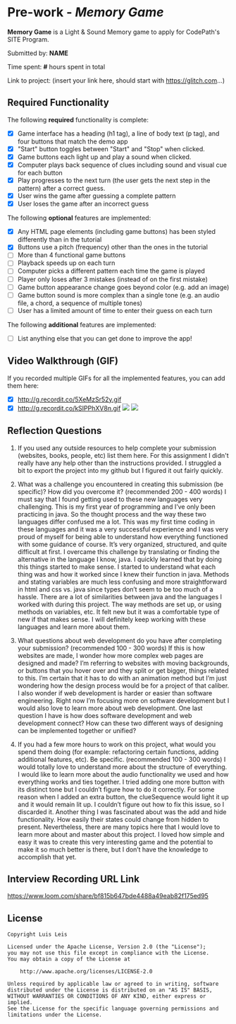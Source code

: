 # Pre-work - *Memory Game*

**Memory Game** is a Light & Sound Memory game to apply for CodePath's SITE Program. 

Submitted by: **NAME**

Time spent: **#** hours spent in total

Link to project: (insert your link here, should start with https://glitch.com...)

## Required Functionality

The following **required** functionality is complete:

* [x] Game interface has a heading (h1 tag), a line of body text (p tag), and four buttons that match the demo app
* [x] "Start" button toggles between "Start" and "Stop" when clicked. 
* [x] Game buttons each light up and play a sound when clicked. 
* [x] Computer plays back sequence of clues including sound and visual cue for each button
* [x] Play progresses to the next turn (the user gets the next step in the pattern) after a correct guess. 
* [x] User wins the game after guessing a complete pattern
* [x] User loses the game after an incorrect guess

The following **optional** features are implemented:

* [x] Any HTML page elements (including game buttons) has been styled differently than in the tutorial
* [x] Buttons use a pitch (frequency) other than the ones in the tutorial
* [ ] More than 4 functional game buttons
* [ ] Playback speeds up on each turn
* [ ] Computer picks a different pattern each time the game is played
* [ ] Player only loses after 3 mistakes (instead of on the first mistake)
* [ ] Game button appearance change goes beyond color (e.g. add an image)
* [ ] Game button sound is more complex than a single tone (e.g. an audio file, a chord, a sequence of multiple tones)
* [ ] User has a limited amount of time to enter their guess on each turn

The following **additional** features are implemented:

- [ ] List anything else that you can get done to improve the app!

## Video Walkthrough (GIF)

If you recorded multiple GIFs for all the implemented features, you can add them here:
* [x] http://g.recordit.co/5XeMzSr52y.gif
* [x] http://g.recordit.co/kSIPPhXV8n.gif
![](gif3-link-here)
![](gif4-link-here)

## Reflection Questions
1. If you used any outside resources to help complete your submission (websites, books, people, etc) list them here. 
For this assignment I didn't really have any help other than the instructions provided. I struggled a bit to export the project into my github but I figured it out fairly quickly.

2. What was a challenge you encountered in creating this submission (be specific)? How did you overcome it? (recommended 200 - 400 words) 
I must say that I found getting used to these new languages very challenging. This is my first year of programming and I’ve only been practicing in java. So the thought process and the way these two languages differ confused me a lot. This was my first time coding in these languages and it was a very successful experience and I was very proud of myself for being able to understand how everything functioned with some guidance of course. It’s very organized, structured, and quite difficult at first. I overcame this challenge by translating or finding the alternative in the language I know, java. I quickly learned that by doing this things started to make sense. I started to understand what each thing was and how it worked since I knew their function in java. Methods and stating variables are much less confusing and more straightforward in html and css vs. java since types don’t seem to be too much of a hassle. There are a lot of similarities between java and the languages I worked with during this project. The way methods are set up, or using methods on variables, etc. It felt new but it was a comfortable type of new if that makes sense. I will definitely keep working with these languages and learn more about them. 

3. What questions about web development do you have after completing your submission? (recommended 100 - 300 words) 
If this is how websites are made, I wonder how more complex web pages are designed and made? I’m referring to websites with moving backgrounds, or buttons that you hover over and they split or get bigger, things related to this. I’m certain that it has to do with an animation method but I’m just wondering how the design process would be for a project of that caliber. I also wonder if web development is harder or easier than software engineering. Right now I’m focusing more on software development but I would also love to learn more about web development. One last question I have is how does software development and web development connect? How can these two different ways of designing can be implemented together or unified?

4. If you had a few more hours to work on this project, what would you spend them doing (for example: refactoring certain functions, adding additional features, etc). Be specific. (recommended 100 - 300 words) 
I would totally love to understand more about the structure of everything. I would like to learn more about the audio functionality we used and how everything works and ties together. I tried adding one more button with its distinct tone but I couldn’t figure how to do it correctly. For some reason when I added an extra button, the clueSequence would light it up and it would remain lit up. I couldn’t figure out how to fix this issue, so I discarded it. Another thing I was fascinated about was the add and hide functionality. How easily their states could change from hidden to present. Nevertheless, there are many topics here that I would love to learn more about and master about this project. I loved how simple and easy it was to create this very interesting game and the potential to make it so much better is there, but I don’t have the knowledge to accomplish that yet. 



## Interview Recording URL Link

https://www.loom.com/share/bf815b647bde4488a49eab82f175ed95 


## License

    Copyright Luis Leis 

    Licensed under the Apache License, Version 2.0 (the "License");
    you may not use this file except in compliance with the License.
    You may obtain a copy of the License at

        http://www.apache.org/licenses/LICENSE-2.0

    Unless required by applicable law or agreed to in writing, software
    distributed under the License is distributed on an "AS IS" BASIS,
    WITHOUT WARRANTIES OR CONDITIONS OF ANY KIND, either express or implied.
    See the License for the specific language governing permissions and
    limitations under the License.
